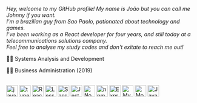 *Hey, welcome to my GitHub profile! My name is João but you can call me Johnny if you want. <br/>
I'm a brazilian guy from Sao Paolo, pationated about technology and games. <br/>
I've been working as a React developer for four years, and still today at a telecommunications solutions company. <br/>
Feel free to analyse my study codes and don't exitate to reach me out!*

👨‍🎓 Systems Analysis and Development

👨‍🎓 Business Administration (2019)

<div style="display: inline_block"><br>
  <img align="center" alt="javascript" height="30" width="auto" src="https://cdn.jsdelivr.net/gh/devicons/devicon/icons/javascript/javascript-original.svg" />
  <img align="center" alt="typescript" height="30" width="auto" src="https://cdn.jsdelivr.net/gh/devicons/devicon/icons/typescript/typescript-original.svg" />
  <img align="center" alt="React" height="30" width="auto" src="https://cdn.jsdelivr.net/gh/devicons/devicon/icons/react/react-original.svg" />
  <img align="center" alt="Less" height="30" width="auto" src="https://cdn.jsdelivr.net/gh/devicons/devicon/icons/less/less-plain-wordmark.svg" />
  <img align="center" alt="Sass" height="30" width="auto" src="https://cdn.jsdelivr.net/gh/devicons/devicon/icons/sass/sass-original.svg" />
  <img align="center" alt="Jest" height="30" width="auto" src="https://cdn.jsdelivr.net/gh/devicons/devicon/icons/jest/jest-plain.svg" />
  <img align="center" alt="Node" height="30" width="auto" src="https://cdn.jsdelivr.net/gh/devicons/devicon/icons/nodejs/nodejs-original.svg" />
  <img align="center" alt="npm" height="30" width="auto" src="https://cdn.jsdelivr.net/gh/devicons/devicon@latest/icons/npm/npm-original-wordmark.svg" />
  <img align="center" alt="Express" height="30" width="auto" src="https://cdn.jsdelivr.net/gh/devicons/devicon/icons/express/express-original.svg" />
  <img align="center" alt="MySQL" height="30" width="auto" src="https://cdn.jsdelivr.net/gh/devicons/devicon/icons/mysql/mysql-original.svg" />
  <img align="center" alt="MongoDB" height="30" width="auto" src="https://cdn.jsdelivr.net/gh/devicons/devicon/icons/mongodb/mongodb-original.svg" />
  <img align="center" alt="Java" height="30" width="auto" src="https://cdn.jsdelivr.net/gh/devicons/devicon@latest/icons/java/java-original.svg" />
</div>
